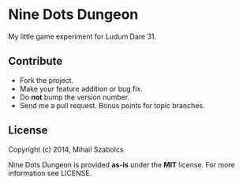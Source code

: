 Nine Dots Dungeon
=================
My little game experiment for Ludum Dare 31.

Contribute
----------
* Fork the project.
* Make your feature addition or bug fix.
* Do **not** bump the version number.
* Send me a pull request. Bonus points for topic branches.

License
-------
Copyright (c) 2014, Mihail Szabolcs

Nine Dots Dungeon is provided **as-is** under the **MIT** license. 
For more information see LICENSE.
